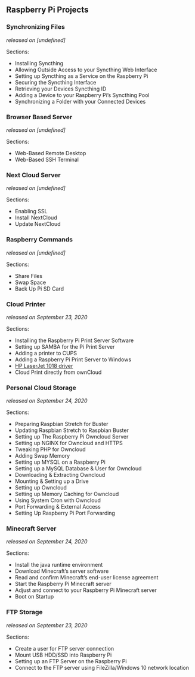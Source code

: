## Raspberry Pi Projects

### Synchronizing Files
_released on [undefined]_

Sections:
- Installing Syncthing
- Allowing Outside Access to your Syncthing Web Interface
- Setting up Syncthing as a Service on the Raspberry Pi
- Securing the Syncthing Interface
- Retrieving your Devices Syncthing ID
- Adding a Device to your Raspberry Pi’s Syncthing Pool
- Synchronizing a Folder with your Connected Devices

### Browser Based Server
_released on [undefined]_

Sections:
- Web-Based Remote Desktop
- Web-Based SSH Terminal

### Next Cloud Server
_released on [undefined]_

Sections:
- Enabling SSL
- Install NextCloud
- Update NextCloud

### Raspberry Commands
_released on [undefined]_

Sections:
- Share Files
- Swap Space
- Back Up Pi SD Card

### Cloud Printer
_released on September 23, 2020_

Sections:
- Installing the Raspberry Pi Print Server Software
- Setting up SAMBA for the Pi Print Server
- Adding a printer to CUPS
- Adding a Raspberry Pi Print Server to Windows
- [HP LaserJet 1018 driver](https://github.com/catamold/raspberrypi-projects/releases/download/v1.0/hp-laserjet-1018-basic-driver.zip)
- Cloud Print directly from ownCloud

### Personal Cloud Storage
_released on September 24, 2020_

Sections:
- Preparing Raspbian Stretch for Buster
- Updating Raspbian Stretch to Raspbian Buster
- Setting up The Raspberry Pi Owncloud Server
- Setting up NGINX for Owncloud and HTTPS
- Tweaking PHP for Owncloud
- Adding Swap Memory
- Setting up MYSQL on a Raspberry Pi
- Setting up a MySQL Database & User for Owncloud
- Downloading & Extracting Owncloud
- Mounting & Setting up a Drive
- Setting up Owncloud
- Setting up Memory Caching for Owncloud
- Using System Cron with Owncloud
- Port Forwarding & External Access
- Setting Up Raspberry Pi Port Forwarding

### Minecraft Server
_released on September 24, 2020_

Sections:
- Install the java runtime environment
- Download Minecraft’s server software
- Read and confirm Minecraft’s end-user license agreement
- Start the Raspberry Pi Minecraft server
- Adjust and connect to your Raspberry Pi Minecraft server
- Boot on Startup

### FTP Storage
_released on September 23, 2020_

Sections:
- Create a user for FTP server connection
- Mount USB HDD/SSD into Raspberry Pi
- Setting up an FTP Server on the Raspberry Pi
- Connect to the FTP server using FileZilla/Windows 10 network location